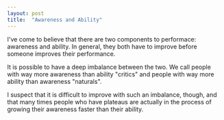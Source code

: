 ```yaml
---
layout: post
title:  "Awareness and Ability"
---
```


I've come to believe that there are two components to performace:
awareness and ability.  In general, they both have to improve before
someone improves their performance.

It is possible to have a deep imbalance between the two.  We call
people with way more awareness than ability "critics" and people with
way more ability than awareness "naturals".

I suspect that it is difficult to improve with such an imbalance,
though, and that many times people who have plateaus are actually
in the process of growing their awareness faster than their ability.
